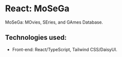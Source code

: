 # React: MoSeGa

MoSeGa: MOvies, SEries, and GAmes Database.

## Technologies used:

-   Front-end: React/TypeScript, Tailwind CSS/DaisyUI.
